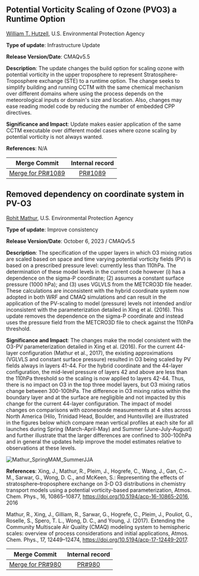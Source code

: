 ## Potential Vorticity Scaling of Ozone (PVO3) a Runtime Option

[William T. Hutzell](mailto:hutzell.bill@epa.gov), U.S. Environmental Protection Agency  

**Type of update**: Infrastructure Update 

**Release Version/Date**: CMAQv5.5  

**Description**: The update changes the build option for scaling ozone with potential vorticity in the upper troposphere to represent Stratosphere-Troposphere exchange (STE) to a runtime option. The change seeks to simplify building and running CCTM with the same chemical mechanism over different domains where using the process depends on the meteorological inputs or domain's size and location. Also, changes may ease reading model code by reducing the number of embedded CPP directives.
  
**Significance and Impact**: Update makes easier application of the same CCTM executable over different model cases where ozone scaling by potential vorticity is not always wanted. 
 
**References**: N/A  

|Merge Commit | Internal record|
|:------:|:-------:|
|[Merge for PR#1089](https://github.com/USEPA/CMAQ/commit/9d715843c1b2eba3d3662824b635d6b7b529917f) | [PR#1089](https://github.com/USEPA/CMAQ_Dev/pull/1089)  |  

## Removed dependency on coordinate system in PV-O3

[Rohit Mathur](mailto:mathur.rohit@epa.gov), U.S. Environmental Protection Agency  

**Type of update**: Improve consistency

**Release Version/Date**: October 6, 2023 / CMAQv5.5  

**Description**: The specification of the upper layers in which O3 mixing ratios are scaled based on space and time varying potential vorticity fields (PV) is based on a prescribed pressure level: currently less than 110hPa. The determination of these model levels in the current code however (i) has a dependence on the sigma-P coordinate; (2) assumes a constant surface pressure (1000 hPa); and (3) uses VGLVLS from the METCRO3D file header. These calculations are inconsistent with the hybrid coordinate system now adopted in both WRF and CMAQ simulations and can result in the application of the PV-scaling to model (pressure) levels not intended and/or inconsistent with the parameterization detailed in Xing et al. (2016). This update removes the dependence on the sigma-P coordinate and instead uses the pressure field from the METCRO3D file to check against the 110hPa threshold.  
  
**Significance and Impact**: The changes make the model consistent with the O3-PV parameterization detailed in Xing et al. (2016). For the current 44-layer configuration (Mathur et al., 2017), the existing approximations (VGLVLS and constant surface pressure) resulted in O3 being scaled by PV fields always in layers 41-44. For the hybrid coordinate and the 44-layer configuration, the mid-level pressure of layers 42 and above are less than the 110hPa threshold so the scaling is now applied to layers 42-44. Thus, there is no impact on O3 in the top three model layers, but O3 mixing ratios change between 300-100hPa. The difference in O3 mixing ratios within the boundary layer and at the surface are negligible and not impacted by this change for the current 44-layer configuration. The impact of model changes on comparisons with ozonesonde measurements at 4 sites across North America (Hilo, Trinidad Head, Boulder, and Huntsville) are illustrated in the figures below which compare mean vertical profiles at each site for all launches during Spring (March-April-May) and Summer (June-July-August) and further illustrate that the larger differences are confined to 300-100hPa and in general the updates help improve the model estimates relative to observations at these levels.  

![Mathur_SpringMAM_SummerJJA](https://github.com/user-attachments/assets/94b95e27-17ad-4b93-b929-cbc66687f963)
 
**References**: 
Xing, J., Mathur, R., Pleim, J., Hogrefe, C., Wang, J., Gan, C.-M., Sarwar, G., Wong, D. C., and McKeen, S.: Representing the effects of stratosphere–troposphere exchange on 3-D O3 distributions in chemistry transport models using a potential vorticity-based parameterization, Atmos. Chem. Phys., 16, 10865–10877, https://doi.org/10.5194/acp-16-10865-2016, 2016   

Mathur, R., Xing, J., Gilliam, R., Sarwar, G., Hogrefe, C., Pleim, J., Pouliot, G., Roselle, S., Spero, T. L., Wong, D. C., and Young, J. (2017). Extending the Community Multiscale Air Quality (CMAQ) modeling system to hemispheric scales: overview of process considerations and initial applications, Atmos. Chem. Phys., 17, 12449–12474, https://doi.org/10.5194/acp-17-12449-2017.



|Merge Commit | Internal record|
|:------:|:-------:|
|[Merge for PR#980](https://github.com/USEPA/CMAQ/commit/f3b87b84768a249c10b472ee76d9a4e525db90c3) | [PR#980](https://github.com/USEPA/CMAQ_Dev/pull/980)  | 



